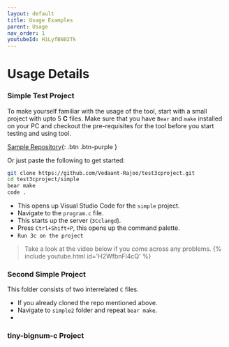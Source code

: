 ```yaml
---
layout: default
title: Usage Examples
parent: Usage
nav_order: 1
youtubeId: H1LyfBN02Tk
---
```


# [](#header-1) Usage Details

### [](#header-3) Simple Test Project

To make yourself familiar with the usage of the tool, start with a small project with upto 5 **C** files. Make sure that you have `Bear` and `make` installed on your PC and checkout the pre-requisites for the tool before you start testing and using tool.

[Sample Repository](https://github.com/Vedaant-Rajoo/test3cproject.git){: .btn .btn-purple }

Or just paste the following to get started:

```sh
git clone https://github.com/Vedaant-Rajoo/test3cproject.git
cd test3cproject/simple
bear make
code .
```
- This opens up Visual Studio Code for the `simple` project.
- Navigate to the `program.c` file.
- This starts up the server (`3Cclangd`).
- Press `Ctrl+Shift+P`, this opens up the command palette.
- `Run 3c on the project`

> Take a look at the video below if you come across any problems.
{% include youtube.html id='H2WfbnFl4cQ' %}

### [](#header-3) Second Simple Project

This folder consists of two interrelated `C` files.

- If you already cloned the repo mentioned above.
- Navigate to `simple2` folder and repeat `bear make`.
- 

### [](#header-3) tiny-bignum-c Project


